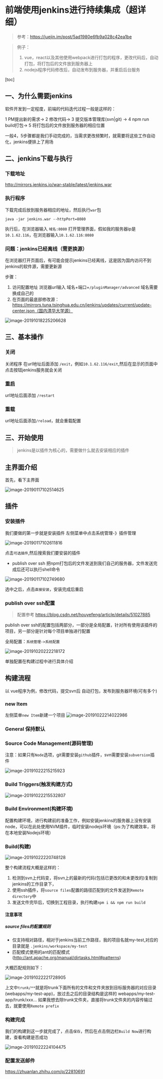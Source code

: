 # 前端使用jenkins进行持续集成（超详细）



> 参考：https://juejin.im/post/5ad1980e6fb9a028c42ea1be

> 例子： 
>
> 1. vue，react以及其他使用webpack进行打包的程序，更改代码后，自动打包，将打包后的文件放到服务器上
> 2. nodejs程序代码修改后，自动发布到服务器，并重启后台服务

[toc]

## 一、为什么需要jenkins

软件开发到一定程度，前端的代码迭代过程一般是这样的：

1 PM提出新的需求-> 2 修改代码-> 3 提交版本管理库(svn|git) -> 4  npm run build打包-> 5 将打包后的文件放到服务器的相应位置

一般4，5步骤都是我们手动完成的，当需求更改频繁时，就需要将这些工作自动化，jenkins便排上了用场



## 二、jenkins下载与执行

### 下载地址

http://mirrors.jenkins.io/war-stable/latest/jenkins.war

### 执行程序

下载完成后放到服务器相应的地址，然后执行`war`包

```shell
java -jar jenkins.war --httpPort=8080
```

执行后，在浏览器输入 `域名:8080` 打开管理界面，假如我的服务器ip是`10.1.62.116`，在浏览器输入`10.1.62.116:8080`
### 问题：jenkins已经离线（需更换源）

在浏览器打开页面后，有可能会提示jenkins已经离线，这是因为国内访问不到jenkins的软件源，需要更新源

步骤：

1. 访问配置地址 浏览器url输入 域名+端口+`/pluginManager/advanced` 域名需要换成自己的
2.  在页面的最底部修改源：https://mirrors.tuna.tsinghua.edu.cn/jenkins/updates/current/update-center.json（国内清华大学源）

![image-20191018225206628](https://tva1.sinaimg.cn/large/006y8mN6gy1g82qqesk3ej30vi0rignx.jpg)

## 三、基本操作

### 关闭

关闭程序 在url地址后面添加 `/exit`，例如`10.1.62.116/exit`,然后在显示的页面中点击按钮jenkins服务就会关闭

### 重启

url地址后面添加 `/restart`

### 重载

url地址后面添加`/reload`，就会重载配置



## 三、开始使用

> jenkins是以插件为核心的，需要做什么就去安装相应的插件

## 主界面介绍

首先，看下主界面

![image-20190117102514625](https://ws4.sinaimg.cn/large/006tNc79gy1fz9ddql8b5j31lm0u0wsn.jpg)

## 插件

### 安装插件

我们要做的第一步就是安装插件  左侧菜单中点击系统管理-》插件管理

![image-20190117102611816](https://ws2.sinaimg.cn/large/006tNc79gy1fz9depdaplj31li0u0k90.jpg)



点击`可选插件`,然后搜索我们要安装的插件

* publish over ssh  把npm打包后的文件发送到我们自己的服务器，文件发送完成后还可以执行shell命令

  

![image-20190117102749680](https://ws3.sinaimg.cn/large/006tNc79gy1fz9dgfuhtfj31kw0u0k85.jpg)



选中之后，点击`直接安装`，安装完成后重启

### publish over ssh配置

> 配置参考 https://blog.csdn.net/houyefeng/article/details/51027885

publish over ssh的配置包括两部分，一部分是全局配置，针对所有使用该插件的项目，另一部分是针对每个项目单独进行配置

全局配置：`系统管理->系统配置`

![image-20191020222218172](https://tva1.sinaimg.cn/large/006y8mN6gy1g8513w5lr6j30rs0jewhv.jpg)

单独配置在构建过程中进行具体介绍

## 构建流程

以 vue程序为例，修改代码，提交svn后 自动打包，发布到服务器环境(可有多个)

### new Item
左侧菜单`new Item`新建一个项目
![image-20191022214022986](https://tva1.sinaimg.cn/large/006y8mN6gy1g87b5ur4vyj31de0lkjyh.jpg)

### General 保持默认

### Source Code Management(源码管理)

注意：如果只有`Node`选项，git需要安装`github`插件，svn需要安装`subversion`插件

![image-20191022215215923](https://tva1.sinaimg.cn/large/006y8mN6gy1g87bi6i9b5j31mt0u048k.jpg)



### Build Triggers(触发构建方式)

![image-20191022215532807](https://tva1.sinaimg.cn/large/006y8mN6gy1g87bllce2ij31ge0fm0xm.jpg)



### Build Environment(构建环境)

配置构建环境，进行构建前的准备工作，例如安装jenkins的服务器上没有安装node，可以在此处使用NVM插件，临时安装nodejs环境（ps:为了构建效率，将在本地安装Nodejs环境）

### Build(构建)

![image-20191022220748128](https://tva1.sinaimg.cn/large/006y8mN6gy1g87byc4h8cj31n60swqbz.jpg)

整个构建流程大概是这样的：

1. 检测到svn上代码变，将svn上的最新的代码(包括已更改的和未更改的)复制到jenkins的工作目录下，
2. 使用ssh插件，将`source files`配置的路径匹配到的文件发送到`Remote directory`中
3. 发送文件完毕后，切换到工程目录，执行构建`npm i && npm run build`

#### 注意事项

##### source files的配置规则

* 仅支持相对路径，相对于jenkins当前工作路径，我的项目名就my-test,对应的目录就是 `.jenkins/workspace/my-test`
* 匹配模式使用的ant的匹配模式(http://ant.apache.org/manual/dirtasks.html#patterns)

大概匹配规则如下：

![image-20191022221728905](https://tva1.sinaimg.cn/large/006y8mN6gy1g87c8fjq64j31dw0esgpd.jpg)

上文中`trunk/**`就是将trunk下面所有的文件和文件夹放到目标服务器的对应目录(webapps/my-test-app)，放过去之后的目录结构是这样的 webapps/my-test-app/trunk/xxx...   如果我想去除trunk文件夹，直接将trunk文件夹的内容传输过去，就要使用`Remote prefix` 



### 构建完成



我们的构建到这一步就完成了，点击`保存`，然后在点击侧边栏`Build Now`进行构建，查看构建是否成功





![image-20191022224104475](https://tva1.sinaimg.cn/large/006y8mN6ly1g87cwyknutj31bo0qqak1.jpg)

### 配置发送邮件

https://zhuanlan.zhihu.com/p/22810691